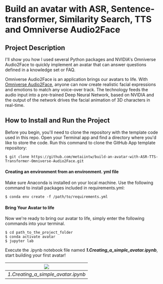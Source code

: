 # Build an avatar with ASR, Sentence-transformer, Similarity Search, TTS and Omniverse Audio2Face
## Project Description
I'll show you how I used several Python packages and NVIDIA's Omniverse Audio2Face to quickly implement an avatar that can answer questions defined in a knowledge set or FAQ.

Omniverse Audio2Face is an application brings our avatars to life. With [Omniverse Audio2Face](https://www.nvidia.com/en-us/omniverse/apps/audio2face/), anyone can now create realistic facial expressions and emotions to match any voice-over track. The technology feeds the audio input into a pre-trained Deep Neural Network, based on NVIDIA and the output of the network drives the facial animation of 3D characters in real-time.

## How to Install and Run the Project
Before you begin, you'll need to clone the repository with the template code used in this repo. Open your Terminal app and find a directory where you'd like to store the code. Run this command to clone the GitHub App template repository:

```
$ git clone https://github.com/metaiintw/build-an-avatar-with-ASR-TTS-Transformer-Omniverse-Audio2Face.git
```
#### Creating an environment from an environment. yml file
Make sure Anaconda is installed on your local machine. Use the following command to install packages included in requirements.yml:
```
$ conda env create -f /path/to/requirements.yml
```
#### Bring Your Avatar to life
Now we're ready to bring our avatar to life, simply enter the following commands into your terminal. 
```
$ cd path_to_the_project_folder
$ conda activate avatar
$ jupyter lab
```
Execute the .ipynb notebook file named  ***1.Creating_a_simple_avatar.ipynb***, start building your first avatar!

| ![](https://i.imgur.com/YTSdxJT.png) | 
|:--:| 
| *1.Creating_a_simple_avatar.ipynb* |








